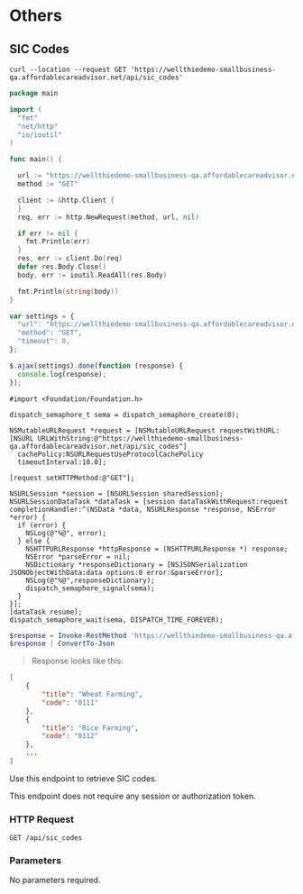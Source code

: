 # Others

## SIC Codes

```shell
curl --location --request GET 'https://wellthiedemo-smallbusiness-qa.affordablecareadvisor.net/api/sic_codes'
```

```go
package main

import (
  "fmt"
  "net/http"
  "io/ioutil"
)

func main() {

  url := "https://wellthiedemo-smallbusiness-qa.affordablecareadvisor.net/api/sic_codes"
  method := "GET"

  client := &http.Client {
  }
  req, err := http.NewRequest(method, url, nil)

  if err != nil {
    fmt.Println(err)
  }
  res, err := client.Do(req)
  defer res.Body.Close()
  body, err := ioutil.ReadAll(res.Body)

  fmt.Println(string(body))
}
```

```javascript
var settings = {
  "url": "https://wellthiedemo-smallbusiness-qa.affordablecareadvisor.net/api/sic_codes",
  "method": "GET",
  "timeout": 0,
};

$.ajax(settings).done(function (response) {
  console.log(response);
});
```

```objective_c
#import <Foundation/Foundation.h>

dispatch_semaphore_t sema = dispatch_semaphore_create(0);

NSMutableURLRequest *request = [NSMutableURLRequest requestWithURL:[NSURL URLWithString:@"https://wellthiedemo-smallbusiness-qa.affordablecareadvisor.net/api/sic_codes"]
  cachePolicy:NSURLRequestUseProtocolCachePolicy
  timeoutInterval:10.0];

[request setHTTPMethod:@"GET"];

NSURLSession *session = [NSURLSession sharedSession];
NSURLSessionDataTask *dataTask = [session dataTaskWithRequest:request
completionHandler:^(NSData *data, NSURLResponse *response, NSError *error) {
  if (error) {
    NSLog(@"%@", error);
  } else {
    NSHTTPURLResponse *httpResponse = (NSHTTPURLResponse *) response;
    NSError *parseError = nil;
    NSDictionary *responseDictionary = [NSJSONSerialization JSONObjectWithData:data options:0 error:&parseError];
    NSLog(@"%@",responseDictionary);
    dispatch_semaphore_signal(sema);
  }
}];
[dataTask resume];
dispatch_semaphore_wait(sema, DISPATCH_TIME_FOREVER);
```

```powershell
$response = Invoke-RestMethod 'https://wellthiedemo-smallbusiness-qa.affordablecareadvisor.net/api/sic_codes' -Method 'GET' -Headers $headers -Body $body
$response | ConvertTo-Json
```

> Response looks like this:

```json
[
    {
        "title": "Wheat Farming",
        "code": "0111"
    },
    {
        "title": "Rice Farming",
        "code": "0112"
    },
    ...
]
```

Use this endpoint to retrieve SIC codes.

<aside class="notice">
  This endpoint does not require any session or authorization token.
</aside>

### HTTP Request

`GET /api/sic_codes`

### Parameters

No parameters required.
